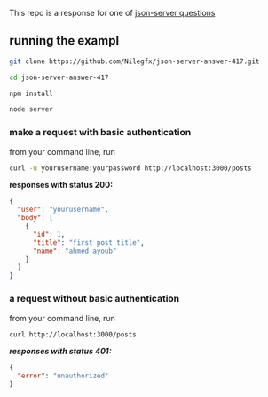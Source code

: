 This repo is a response for one of [json-server questions](https://github.com/typicode/json-server/issues/417)

## running the exampl
```sh
git clone https://github.com/Nilegfx/json-server-answer-417.git

cd json-server-answer-417

npm install

node server
```

### make a request with basic authentication
from your command line, run 
```sh
curl -u yourusername:yourpassword http://localhost:3000/posts
```
**responses with status 200:**
```json
{
  "user": "yourusername",
  "body": [
    {
      "id": 1,
      "title": "first post title",
      "name": "ahmed ayoub"
    }
  ]
}
```
### a request **without** basic authentication
from your command line, run 
```sh
curl http://localhost:3000/posts
```

***responses with status 401:***
```json
{
  "error": "unauthorized"
}
```